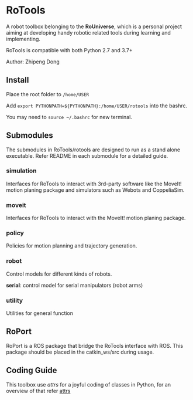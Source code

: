 # RoTools

A robot toolbox belonging to the **RoUniverse**, which is a personal project aiming
at developing handy robotic related tools during learning and implementing.

RoTools is compatible with both Python 2.7 and 3.7+

Author: Zhipeng Dong

## Install

Place the root folder to `/home/USER`

Add `export PYTHONPATH=${PYTHONPATH}:/home/USER/rotools` into the bashrc.

You may need to `source ~/.bashrc` for new terminal.


## Submodules

The submodules in RoTools/rotools are designed to run as a stand alone executable.
Refer README in each submodule for a detailed guide.

### simulation

Interfaces for RoTools to interact with 3rd-party software like the MoveIt! 
motion planing package and simulators such as Webots and CoppeliaSim.

### moveit

Interfaces for RoTools to interact with the MoveIt! motion planing package.

### policy

Policies for motion planning and trajectory generation.

### robot

Control models for different kinds of robots.

**serial**: control model for serial manipulators (robot arms)

### utility

Utilities for general function

## RoPort

RoPort is a ROS package that bridge the RoTools interface with ROS. This package should
be placed in the catkin_ws/src during usage.

## Coding Guide

This toolbox use *attrs* for a joyful coding of classes in Python, for an overview
of that refer [attrs]



[attrs]: <https://www.attrs.org/en/stable/overview.html>